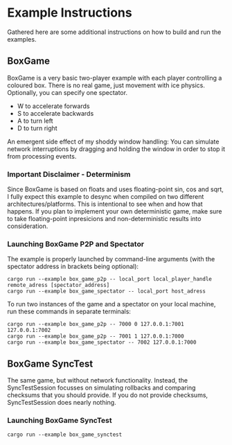 # Example Instructions

Gathered here are some additional instructions on how to build and run the examples.

## BoxGame

BoxGame is a very basic two-player example with each player controlling a coloured box.
There is no real game, just movement with ice physics. Optionally,
you can specify one spectator.

- W to accelerate forwards
- S to accelerate backwards
- A to turn left
- D to turn right

An emergent side effect of my shoddy window handling: You can simulate network interruptions by
dragging and holding the window in order to stop it from processing events.

### Important Disclaimer - Determinism

Since BoxGame is based on floats and uses floating-point sin, cos and sqrt,
I fully expect this example to desync when compiled on two different architectures/platforms.
This is intentional to see when and how that happens. If you plan to implement your own
deterministic game, make sure to take floating-point inpresicions and non-deterministic results into consideration.

### Launching BoxGame P2P and Spectator

The example is properly launched by command-line arguments
(with the spectator address in brackets being optional):

```shell
cargo run --example box_game_p2p -- local_port local_player_handle remote_adress [spectator_address]
cargo run --example box_game_spectator -- local_port host_adress
```

To run two instances of the game and a spectator on your local machine,
run these commands in separate terminals:

```shell
cargo run --example box_game_p2p -- 7000 0 127.0.0.1:7001 127.0.0.1:7002
cargo run --example box_game_p2p -- 7001 1 127.0.0.1:7000 
cargo run --example box_game_spectator -- 7002 127.0.0.1:7000 
```

## BoxGame SyncTest

The same game, but without network functionality.
Instead, the SyncTestSession focusses on simulating rollbacks and comparing checksums that you
should provide. If you do not provide checksums, SyncTestSession does nearly nothing.

### Launching BoxGame SyncTest

```shell
cargo run --example box_game_synctest
```

